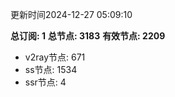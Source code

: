 更新时间2024-12-27 05:09:10

**总订阅: 1**
**总节点: 3183**
**有效节点: 2209**
- v2ray节点: 671
- ss节点: 1534
- ssr节点: 4

